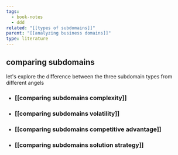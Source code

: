 ```yaml
---
tags:
  - book-notes
  - ddd
related: "[[types of subdomains]]"
parent: "[[analyzing business domains]]"
type: literature
---
```

## comparing subdomains 
let's explore the difference between the three subdomain types from different angels 
 

- ### [[comparing subdomains complexity]]
- ### [[comparing subdomains volatility]]
- ### [[comparing subdomains competitive advantage]]
- ### [[comparing subdomains solution strategy]]